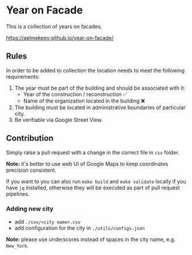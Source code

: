 # Year on Facade

This is a collection of years on facades.

https://aelmekeev.github.io/year-on-facade/

## Rules

In order to be added to collection the location needs to meet the following requirements:

1. The year must be part of the building and should be associated with it:
    * Year of the construction / reconstruction :white_check_mark:
    * Name of the organization located in the building :x:
2. The building must be located in administrative boundaries of particular city.
3. Be verifiable via Google Street View.

## Contribution

Simply raise a pull request with a change in the correct file in `csv` folder.

**Note:** it's better to use web UI of Google Maps to keep coordinates precision consistent.

If you want to you can also run `make build` and `make validate` locally if you have `jq` installed, otherwise they will be executed as part of pull request pipelines.

### Adding new city

* add `./csv/<city name>.csv`
* add configuration for the city in `./utils/configs.json`

**Note:** please use underscores instead of spaces in the city name, e.g. `New_York`.